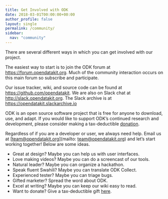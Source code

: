 ```yaml
---
title: Get Involved with ODK
date: 2018-03-01T00:00:00+00:00
author_profile: false
layout: single
permalink: /community/
sidebar:
  nav: "community"
---
```


There are several different ways in which you can get involved with our project.

The easiest way to start is to join the ODK forum at <https://forum.opendatakit.org>. Much of the community interaction occurs on this main forum so subscribe and participate.

Our issue tracker, wiki, and source code can be found at <https://github.com/opendatakit>. We are also on Slack chat at <http://slack.opendatakit.org>. The Slack archive is at <https://opendatakit.slackarchive.io>

ODK is an open source software project that is free for anyone to download, use, and adapt. If you would like to support ODK&#8217;s continued research and development, please consider making a tax-deductible [donation](//opendatakit.org/participate/donate/ "Donate").

Regardless of if you are a developer or user, we always need help. Email us at [team@opendatakit.org](mailto: team@opendatakit.org) and let&#8217;s start working together! Below are some ideas.

  * Great at design? Maybe you can help us with user interfaces.
  * Love making videos? Maybe you can do a screencast of our tools.
  * Natural leader? Maybe you can organize a hackathon.
  * Speak fluent Swahili? Maybe you can translate ODK Collect.
  * Experienced tester? Maybe you can triage bugs.
  * Gifted marketer? Spread the word about ODK.
  * Excel at writing? Maybe you can keep our wiki easy to read.
  * Want to donate? Give a tax-deductible gift [here](https://www.washington.edu/giving/make-a-gift?source_typ=3&source=CSEODK).
